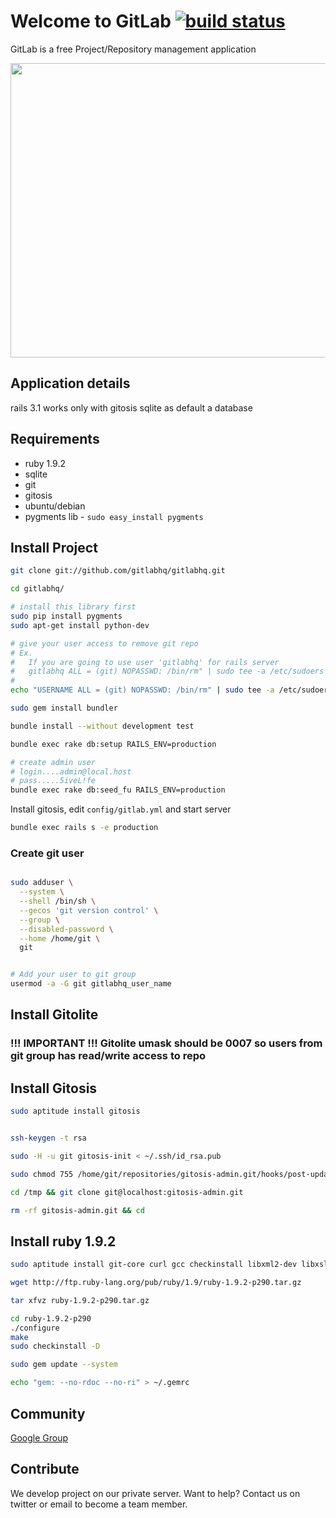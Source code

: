 # Welcome to GitLab [![build status](https://secure.travis-ci.org/gitlabhq/gitlabhq.png)](https://secure.travis-ci.org/gitlabhq/gitlabhq)

GitLab is a free Project/Repository management application


<img src="http://gitlabhq.com/front.png" width="900" height="471">


## Application details

rails 3.1
works only with gitosis
sqlite as default a database

## Requirements

* ruby 1.9.2
* sqlite
* git
* gitosis
* ubuntu/debian
* pygments lib - `sudo easy_install pygments`

## Install Project

```bash
git clone git://github.com/gitlabhq/gitlabhq.git

cd gitlabhq/

# install this library first
sudo pip install pygments
sudo apt-get install python-dev

# give your user access to remove git repo
# Ex.
#   If you are going to use user 'gitlabhq' for rails server
#   gitlabhq ALL = (git) NOPASSWD: /bin/rm" | sudo tee -a /etc/sudoers
#
echo "USERNAME ALL = (git) NOPASSWD: /bin/rm" | sudo tee -a /etc/sudoers

sudo gem install bundler

bundle install --without development test

bundle exec rake db:setup RAILS_ENV=production

# create admin user
# login....admin@local.host
# pass.....5iveL!fe
bundle exec rake db:seed_fu RAILS_ENV=production
```

Install gitosis, edit `config/gitlab.yml` and start server

```bash
bundle exec rails s -e production
```

### Create git user 

```bash

sudo adduser \
  --system \
  --shell /bin/sh \
  --gecos 'git version control' \
  --group \
  --disabled-password \
  --home /home/git \
  git


# Add your user to git group
usermod -a -G git gitlabhq_user_name 

```

## Install Gitolite

### !!! IMPORTANT !!! Gitolite umask should be 0007 so users from git group has read/write access to repo

## Install Gitosis

```bash
sudo aptitude install gitosis


ssh-keygen -t rsa

sudo -H -u git gitosis-init < ~/.ssh/id_rsa.pub

sudo chmod 755 /home/git/repositories/gitosis-admin.git/hooks/post-update

cd /tmp && git clone git@localhost:gitosis-admin.git 

rm -rf gitosis-admin.git && cd

```

## Install ruby 1.9.2

```bash
sudo aptitude install git-core curl gcc checkinstall libxml2-dev libxslt-dev sqlite3 libsqlite3-dev libcurl4-openssl-dev libreadline5-dev libc6-dev libssl-dev libmysql++-dev make build-essential zlib1g-dev

wget http://ftp.ruby-lang.org/pub/ruby/1.9/ruby-1.9.2-p290.tar.gz

tar xfvz ruby-1.9.2-p290.tar.gz

cd ruby-1.9.2-p290
./configure
make
sudo checkinstall -D

sudo gem update --system

echo "gem: --no-rdoc --no-ri" > ~/.gemrc
```

## Community

[Google Group](https://groups.google.com/group/gitlabhq)

## Contribute

We develop project on our private server.
Want to help? Contact us on twitter or email to become a team member.
